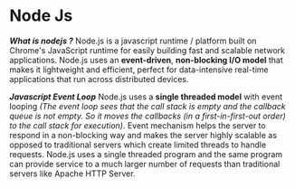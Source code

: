 # Node Js

***What is nodejs ?***
Node.js is a javascript runtime / platform built on Chrome's JavaScript runtime for easily building fast and scalable network applications. Node.js uses an **event-driven**, **non-blocking I/O model** that makes it lightweight and efficient, perfect for data-intensive real-time applications that run across distributed devices.

***Javascript Event Loop***
Node.js uses a **single threaded model** with event looping *(The event loop sees that the call stack is empty and the callback queue is not empty. So it moves the callbacks (in a first-in-first-out order) to the call stack for execution)*. 
Event mechanism helps the server to respond in a non-blocking way and makes the server highly scalable as opposed to traditional servers which create limited threads to handle requests. Node.js uses a single threaded program and the same program can provide service to a much larger number of requests than traditional servers like Apache HTTP Server.


